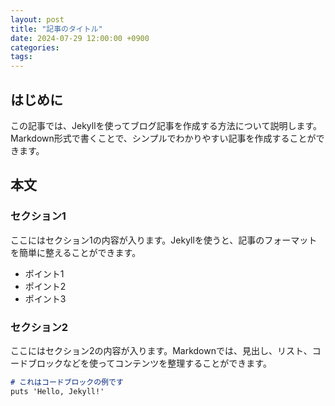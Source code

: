 ```yaml
---
layout: post
title: "記事のタイトル"
date: 2024-07-29 12:00:00 +0900
categories:
tags: 
---
```


## はじめに

この記事では、Jekyllを使ってブログ記事を作成する方法について説明します。Markdown形式で書くことで、シンプルでわかりやすい記事を作成することができます。

## 本文

### セクション1

ここにはセクション1の内容が入ります。Jekyllを使うと、記事のフォーマットを簡単に整えることができます。

- ポイント1
- ポイント2
- ポイント3

### セクション2

ここにはセクション2の内容が入ります。Markdownでは、見出し、リスト、コードブロックなどを使ってコンテンツを整理することができます。

```markdown
# これはコードブロックの例です
puts 'Hello, Jekyll!'
